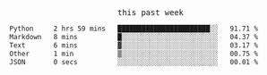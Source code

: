 

<p align="center"><samp>this past week</samp></p>
<!--START_SECTION:waka-->

```txt
Python     2 hrs 59 mins   ███████████████████████░░   91.71 %
Markdown   8 mins          █░░░░░░░░░░░░░░░░░░░░░░░░   04.37 %
Text       6 mins          ▓░░░░░░░░░░░░░░░░░░░░░░░░   03.17 %
Other      1 min           ▒░░░░░░░░░░░░░░░░░░░░░░░░   00.75 %
JSON       0 secs          ░░░░░░░░░░░░░░░░░░░░░░░░░   00.01 %
```

<!--END_SECTION:waka-->


